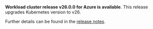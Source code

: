 **Workload cluster release v26.0.0 for Azure is available**. This release upgrades Kubernetes version to v26.

Further details can be found in the [release notes](https://docs.giantswarm.io/changes/workload-cluster-releases-azure/releases/azure-26.0.0/).
